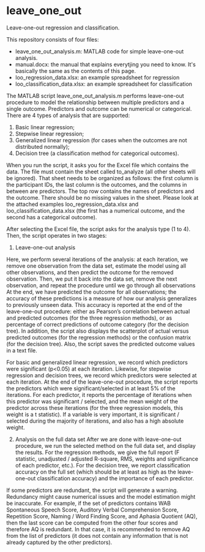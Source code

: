 # leave_one_out
Leave-one-out regression and classification.

This repository consists of four files:

- leave_one_out_analysis.m: MATLAB code for simple leave-one-out analysis.
- manual.docx: the manual that explains everytjing you need to know. It's basically the same as the contents of this page.
- loo_regression_data.xlsx: an example spreadsheet for regression
- loo_classification_data.xlsx: an example spreadsheet for classification

The MATLAB script leave_one_out_analysis.m performs leave-one-out procedure to model the relationship between multiple predictors and a single outcome. Predictors and outcome can be numerical or categorical. There are 4 types of analysis that are supported:

1)	Basic linear regression;
2)	Stepwise linear regression;
3)	Generalized linear regression (for cases when the outcomes are not distributed normally);
4)	Decision tree (a classification method for categorical outcomes).

When you run the script, it asks you for the Excel file which contains the data. The file must contain the sheet called to_analyze (all other sheets will be ignored). That sheet needs to be organized as follows: the first column is the participant IDs, the last column is the outcomes, and the columns in between are predictors. The top row contains the names of predictors and the outcome. There should be no missing values in the sheet. Please look at the attached examples loo_regression_data.xlsx and loo_classification_data.xlsx (the first has a numerical outcome, and the second has a categorical outcome).

After selecting the Excel file, the script asks for the analysis type (1 to 4). Then, the script operates in two stages:

1.	Leave-one-out analysis

Here, we perform several iterations of the analysis: at each iteration, we remove one observation from the data set, estimate the model using all other observations, and then predict the outcome for the removed observation. Then, we put it back into the data set, remove the next observation, and repeat the procedure until we go through all observations At the end, we have predicted the outcome for all observations; the accuracy of these predictions is a measure of how our analysis generalizes to previously unseen data. This accuracy is reported at the end of the leave-one-out procedure: either as Pearson’s correlation between actual and predicted outcomes (for the three regression methods), or as percentage of correct predictions of outcome category (for the decision tree). In addition, the script also displays the scatterplot of actual versus predicted outcomes (for the regression methods) or the confusion matrix (for the decision tree). Also, the script saves the predicted outcome values in a text file.

For basic and generalized linear regression, we record which predictors were significant (p<0.05) at each iteration. Likewise, for stepwise regression and decision trees, we record which predictors were selected at each iteration. At the end of the leave-one-out procedure, the script reports the predictors which were significant/selected in at least 5% of the iterations. For each predictor, it reports the percentage of iterations when this predictor was significant / selected, and the mean weight of the predictor across these iterations (for the three regression models, this weight is a t statistic). If a variable is very important, it is significant / selected during the majority of iterations, and also has a high absolute weight.


2.	Analysis on the full data set
After we are done with leave-one-out procedure, we run the selected method on the full data set, and display the results. For the regression methods, we give the full report (F statistic, unadjusted / adjusted R-square, RMS, weights and significance of each predictor, etc.). For the decision tree, we report classification accuracy on the full set (which should be at least as high as the leave-one-out classification accuracy) and the importance of each predictor.

If some predictors are redundant, the script will generate a warning. Redundancy might cause numerical issues and the model estimation might be inaccurate. For example, if the set of predictors contains WAB Spontaneous Speech Score, Auditory Verbal Comprehension Score, Repetition Score, Naming / Word Finding Score, and Aphasia Quotient (AQ), then the last score can be computed from the other four scores and therefore AQ is redundant. In that case, it is recommended to remove AQ from the list of predictors (it does not contain any information that is not already captured by the other predictors).

